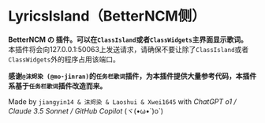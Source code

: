 ﻿# LyricsIsland（BetterNCM侧）

**BetterNCM の 插件。可以在``` ClassIsland ```或者``` ClassWidgets ```主界面显示歌词。**<br/>
本插件将会向127.0.0.1:50063上发送请求，请确保不要让除了``` ClassIsland ```或者``` ClassWidgets ```外的程序占用该端口。

**感谢``` @沫烬染 (@mo-jinran) ```的``` 任务栏歌词 ```插件，为本插件提供大量参考代码，本插件系基于``` 任务栏歌词 ```插件改造而来。**

Made by ``` jiangyin14 & 沫烬染 & Laoshui & Xwei1645 ``` with *ChatGPT o1 / Claude 3.5 Sonnet / GitHub Copilot* (ヾ(•ω•\`)o`)
